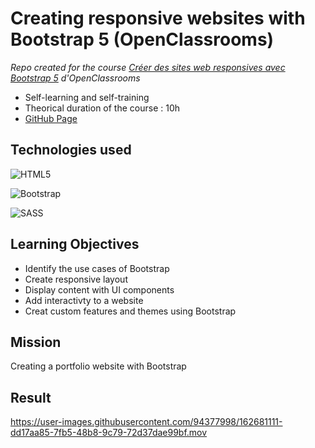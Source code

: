 # Creating responsive websites with Bootstrap 5 (OpenClassrooms)

_Repo created for the course [Créer des sites web responsives avec Bootstrap 5](https://openclassrooms.com/fr/courses/7542506-creez-des-sites-web-responsives-avec-bootstrap-5) d'OpenClassrooms_

- Self-learning and self-training
- Theorical duration of the course : 10h
- [GitHub Page]()

## Technologies used

![HTML5](https://img.shields.io/badge/html5-%23E34F26.svg?style=for-the-badge&logo=html5&logoColor=white)

![Bootstrap](https://img.shields.io/badge/bootstrap-%23563D7C.svg?style=for-the-badge&logo=bootstrap&logoColor=white)

![SASS](https://img.shields.io/badge/SASS-hotpink.svg?style=for-the-badge&logo=SASS&logoColor=white)

## Learning Objectives

- Identify the use cases of Bootstrap
- Create responsive layout
- Display content with UI components
- Add interactivty to a website
- Creat custom features and themes using Bootstrap

## Mission

Creating a portfolio website with Bootstrap

## Result

https://user-images.githubusercontent.com/94377998/162681111-dd17aa85-7fb5-48b8-9c79-72d37dae99bf.mov

